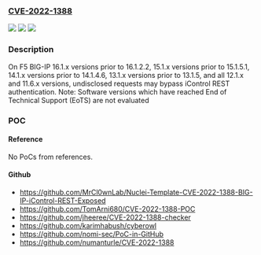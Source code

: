 ### [CVE-2022-1388](https://cve.mitre.org/cgi-bin/cvename.cgi?name=CVE-2022-1388)
![](https://img.shields.io/static/v1?label=Product&message=BIG-IP&color=blue)
![](https://img.shields.io/static/v1?label=Version&message=17.0.x!%3E%3D%2017.0.0%20&color=brighgreen)
![](https://img.shields.io/static/v1?label=Vulnerability&message=CWE-306%20Missing%20Authentication%20for%20Critical%20Function&color=brighgreen)

### Description

On F5 BIG-IP 16.1.x versions prior to 16.1.2.2, 15.1.x versions prior to 15.1.5.1, 14.1.x versions prior to 14.1.4.6, 13.1.x versions prior to 13.1.5, and all 12.1.x and 11.6.x versions, undisclosed requests may bypass iControl REST authentication. Note: Software versions which have reached End of Technical Support (EoTS) are not evaluated

### POC

#### Reference
No PoCs from references.

#### Github
- https://github.com/MrCl0wnLab/Nuclei-Template-CVE-2022-1388-BIG-IP-iControl-REST-Exposed
- https://github.com/TomArni680/CVE-2022-1388-POC
- https://github.com/jheeree/CVE-2022-1388-checker
- https://github.com/karimhabush/cyberowl
- https://github.com/nomi-sec/PoC-in-GitHub
- https://github.com/numanturle/CVE-2022-1388

